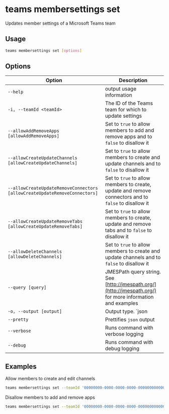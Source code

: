 # teams membersettings set

Updates member settings of a Microsoft Teams team

## Usage

```sh
teams membersettings set [options]
```

## Options

Option|Description
------|-----------
`--help`|output usage information
`-i, --teamId <teamId>`|The ID of the Teams team for which to update settings
`--allowAddRemoveApps [allowAddRemoveApps]`|Set to `true` to allow members to add and remove apps and to `false` to disallow it
`--allowCreateUpdateChannels [allowCreateUpdateChannels]`|Set to `true` to allow members to create and update channels and to `false` to disallow it
`--allowCreateUpdateRemoveConnectors [allowCreateUpdateRemoveConnectors]`|Set to `true` to allow members to create, update and remove connectors and to `false` to disallow it
`--allowCreateUpdateRemoveTabs [allowCreateUpdateRemoveTabs]`|Set to `true` to allow members to create, update and remove tabs and to `false` to disallow it
`--allowDeleteChannels [allowDeleteChannels]`|Set to `true` to allow members to create and update channels and to `false` to disallow it
`--query [query]`|JMESPath query string. See [http://jmespath.org/](http://jmespath.org/) for more information and examples
`-o, --output [output]`|Output type. `json|text`. Default `text`
`--pretty`|Prettifies `json` output
`--verbose`|Runs command with verbose logging
`--debug`|Runs command with debug logging

## Examples

Allow members to create and edit channels

```sh
teams membersettings set --teamId '00000000-0000-0000-0000-000000000000' --allowCreateUpdateChannels true
```

Disallow members to add and remove apps

```sh
teams membersettings set --teamId '00000000-0000-0000-0000-000000000000' --allowAddRemoveApps false
```